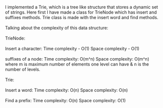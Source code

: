 I implemented a Trie, which is a tree like structure that stores a dynamic set of strings. Here first I have made a class for TrieNode which has insert and suffixes methods. Trie class is made with the insert word and find methods.<br>
<br>
Talking about the complexity of this data structure:<br>
<br>
TrieNode:
<br><br>
Insert a character: Time complexity - O(1) Space complexity - O(1)
<br><br>
suffixes of a node: Time complexity: O(m^n) Space complexity: O(m^n) where m is maximum number of elements one level can have & n is the number of levels.
<br><br>
Trie:<br>
<br>
Insert a word: Time complexity: O(n) Space complexity: O(n)
<br><br>
Find a prefix: Time complexity: O(n) Space complexity: O(1)<br>